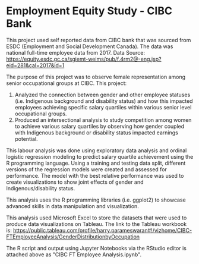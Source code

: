 # Employment Equity Study - CIBC Bank
This project used self reported data from CIBC bank that was sourced from ESDC (Employment and Social Development Canada). 
The data was national full-time employee data from 2017.
Data Source: https://equity.esdc.gc.ca/sgiemt-weims/pub/f.4rm2@-eng.jsp?eid=281&cal=2017&id=1

The purpose of this project was to observe female representation among senior occupational groups at CIBC.
This project:
 1. Analyzed the connection between gender and other employee statuses (i.e. Indigenous background and disability status) and how this impacted employees achieving specific salary quartiles within various senior level occupational groups.
 2. Produced an intersectional analysis to study competition among women to achieve various salary quartiles by observing how gender coupled with Indigenous background or disability status impacted earnings potential.

This labour analysis was done using exploratory data analysis and ordinal logistic regression modeling to predict salary quartile achievement using the R programming language.
Using a training and testing data split, different versions of the regression models were created and assessed for performance.
The model with the best relative performance was used to create visualizations to show joint effects of gender and Indigenous/disability status.

This analysis uses the R programming libraries (i.e. ggplot2) to showcase advanced skills in data manipulation and visualization. 


This analysis used Microsoft Excel to store the datasets that were used to produce data visualizations on Tableau. 
The link to the Tableau workbook is: https://public.tableau.com/profile/harry.parameswaran#!/vizhome/CIBC-FTEmployeeAnalysis/GenderDistributionbyOccupation

The R script and output using Jupyter Notebooks via the RStudio editor is attached above as "CIBC FT Employee Analysis.ipynb".
